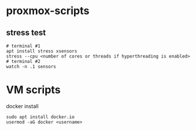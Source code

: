 # proxmox-scripts

## stress test

```
# terminal #1
apt install stress xsensors
stress --cpu <number of cores or threads if hyperthreading is enabled>
# terminal #2
watch -n .1 sensors
```


# VM scripts

docker install
```
sudo apt install docker.io
usermod -aG docker <username>
```
